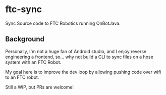 # ftc-sync

Sync Source code to FTC Robotics running OnBotJava.

## Background

Personally, I'm not a huge fan of Android studio, and I enjoy reverse engineering a frontend, so... why not build a CLI to sync files on a hose system with an FTC Robot.

My goal here is to improve the dev loop by allowing pushing code over wifi to an FTC robot.

Still a WIP, but PRs are welcome!
